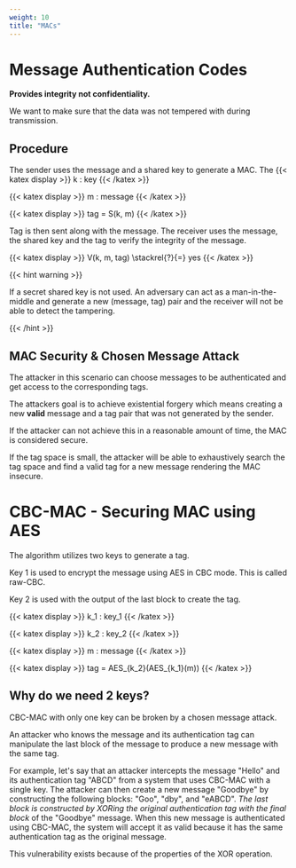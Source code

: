 ```yaml
---
weight: 10
title: "MACs"
---
```



# Message Authentication Codes

**Provides integrity not confidentiality.**

We want to make sure that the data was not tempered with during transmission.

## Procedure

The sender uses the message and a shared key to generate a MAC. The
{{< katex display >}} k : key {{< /katex >}}

{{< katex display >}} m : message {{< /katex >}}

{{< katex display >}} tag = S(k, m) {{< /katex >}}

Tag is then sent along with the message. The receiver uses the message, the shared key and the tag to verify the integrity of the message.

{{< katex display >}} V(k, m, tag) \stackrel{?}{=} yes {{< /katex >}}

{{< hint warning >}}

If a secret shared key is not used. An adversary can act as a man-in-the-middle and generate a new (message, tag) pair and the receiver will not be able to detect the tampering.

{{< /hint >}}

## MAC Security & Chosen Message Attack

The attacker in this scenario can choose messages to be authenticated and get access to the corresponding tags.

The attackers goal is to achieve existential forgery which means creating a new **valid** message and a tag pair that was not generated by the sender.

If the attacker can not achieve this in a reasonable amount of time, the MAC is considered secure.

If the tag space is small, the attacker will be able to exhaustively search the tag space and find a valid tag for a new message rendering the MAC insecure.

# CBC-MAC - Securing MAC using AES

The algorithm utilizes two keys to generate a tag.

Key 1 is used to encrypt the message using AES in CBC mode. This is called raw-CBC.

Key 2 is used with the output of the last block to create the tag.

{{< katex display >}} k_1 : key_1 {{< /katex >}}

{{< katex display >}} k_2 : key_2 {{< /katex >}}

{{< katex display >}} m : message {{< /katex >}}

{{< katex display >}} tag = AES_{k_2}(AES_{k_1}(m)) {{< /katex >}}

## Why do we need 2 keys?

CBC-MAC with only one key can be broken by a chosen message attack.

An attacker who knows the message and its authentication tag can manipulate the last block of the message to produce a new message with the same tag.

For example, let's say that an attacker intercepts the message "Hello" and its authentication tag "ABCD" from a system that uses CBC-MAC with a single key. The attacker can then create a new message "Goodbye" by constructing the following blocks: "Goo", "dby", and "eABCD". *The last block is constructed by XORing the original authentication tag with the final block* of the "Goodbye" message. When this new message is authenticated using CBC-MAC, the system will accept it as valid because it has the same authentication tag as the original message.

This vulnerability exists because of the properties of the XOR operation.
